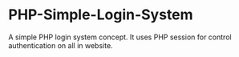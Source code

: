 # PHP-Simple-Login-System
A simple PHP login system concept. It uses PHP session for control authentication  on all in website.
